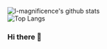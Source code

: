 ![l-magnificence's github stats](https://github-readme-stats.vercel.app/api?username=l-magnificence&show_icons=true)  
![Top Langs](https://github-readme-stats.vercel.app/api/top-langs/?username=l-magnificence&hide=html,jupyter%20notebook,javascript&layout=compact&langs_count=10)


### Hi there 👋

<!--
**l-magnificence/l-magnificence** is a ✨ _special_ ✨ repository because its `README.md` (this file) appears on your GitHub profile.

Here are some ideas to get you started:

- 🔭 I’m currently working on ...
- 🌱 I’m currently learning ...
- 👯 I’m looking to collaborate on ...
- 🤔 I’m looking for help with ...
- 💬 Ask me about ...
- 📫 How to reach me: ...
- 😄 Pronouns: ...
- ⚡ Fun fact: ...
-->
